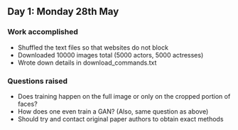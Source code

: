 ## Day 1: Monday 28th May
### Work accomplished
- Shuffled the text files so that websites do not block
- Downloaded 10000 images total (5000 actors, 5000 actresses)
- Wrote down details in download_commands.txt

### Questions raised
- Does training happen on the full image or only on the cropped portion of faces?
- How does one even train a GAN? (Also, same question as above)
- Should try and contact original paper authors to obtain exact methods

